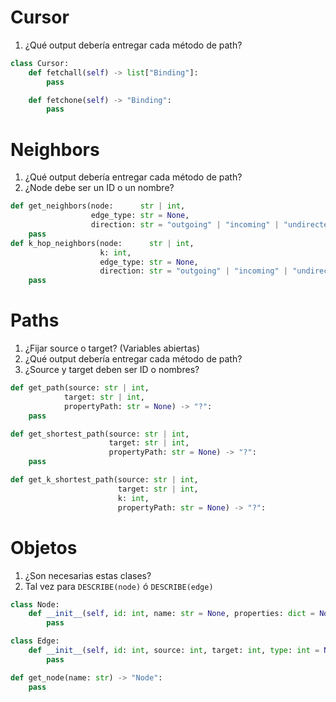 # Cursor
1. ¿Qué output debería entregar cada método de path?

```python
class Cursor:
    def fetchall(self) -> list["Binding"]:
        pass

    def fetchone(self) -> "Binding":
        pass
```

# Neighbors
1. ¿Qué output debería entregar cada método de path?
2. ¿Node debe ser un ID o un nombre?

```python
def get_neighbors(node:      str | int,
                  edge_type: str = None,
                  direction: str = "outgoing" | "incoming" | "undirected") -> list[typeof(node)]:
    pass
def k_hop_neighbors(node:      str | int,
                    k: int,
                    edge_type: str = None,
                    direction: str = "outgoing" | "incoming" | "undirected") -> list[typeof(node)]:
    pass
```

# Paths
1. ¿Fijar source o target? (Variables abiertas)
2. ¿Qué output debería entregar cada método de path?
3. ¿Source y target deben ser ID o nombres?

```python
def get_path(source: str | int,
            target: str | int,
            propertyPath: str = None) -> "?":
    pass

def get_shortest_path(source: str | int,
                      target: str | int,
                      propertyPath: str = None) -> "?":
    pass

def get_k_shortest_path(source: str | int,
                        target: str | int,
                        k: int,
                        propertyPath: str = None) -> "?":
```

# Objetos
1. ¿Son necesarias estas clases?
2. Tal vez para `DESCRIBE(node)` ó `DESCRIBE(edge)`

```python
class Node:
    def __init__(self, id: int, name: str = None, properties: dict = None):
        pass

class Edge:
    def __init__(self, id: int, source: int, target: int, type: int = None, properties: dict = None):
        pass
```


```python
def get_node(name: str) -> "Node":
    pass
```